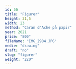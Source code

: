 ```yaml
---
id: 56
title: "Figurer"
height: 31,5
width: 23
method: "Caran d'Ache på papir"
year: 2021
price: "800"
fileName: "IMG_2984.JPG"
medie: "drawing"
draft: "no"
slug: "figurer"
weight: "220"
---
```

